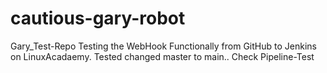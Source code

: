 # cautious-gary-robot
Gary_Test-Repo
Testing the WebHook Functionally from GitHub to Jenkins on LinuxAcadaemy.
Tested changed master to main.. 
Check Pipeline-Test
